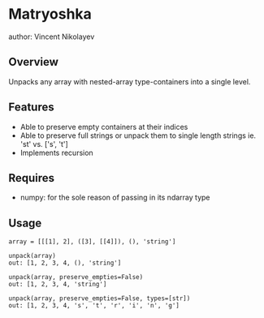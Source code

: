 Matryoshka
===============================

author: Vincent Nikolayev

Overview
--------
Unpacks any array with nested-array type-containers into a single level.

Features
--------
* Able to preserve empty containers at their indices
* Able to preserve full strings or unpack them to single length strings ie. 'st' vs. ['s', 't']
* Implements recursion

Requires
-------
* numpy: for the sole reason of passing in its ndarray type

Usage
------------------
```
array = [[[1], 2], ([3], [[4]]), (), 'string']

unpack(array)
out: [1, 2, 3, 4, (), 'string']

unpack(array, preserve_empties=False)
out: [1, 2, 3, 4, 'string']

unpack(array, preserve_empties=False, types=[str])
out: [1, 2, 3, 4, 's', 't', 'r', 'i', 'n', 'g']
```

